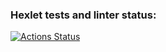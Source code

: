 ### Hexlet tests and linter status:
[![Actions Status](https://github.com/subakaev/js-oop-project-lvl1/workflows/hexlet-check/badge.svg)](https://github.com/subakaev/js-oop-project-lvl1/actions)
